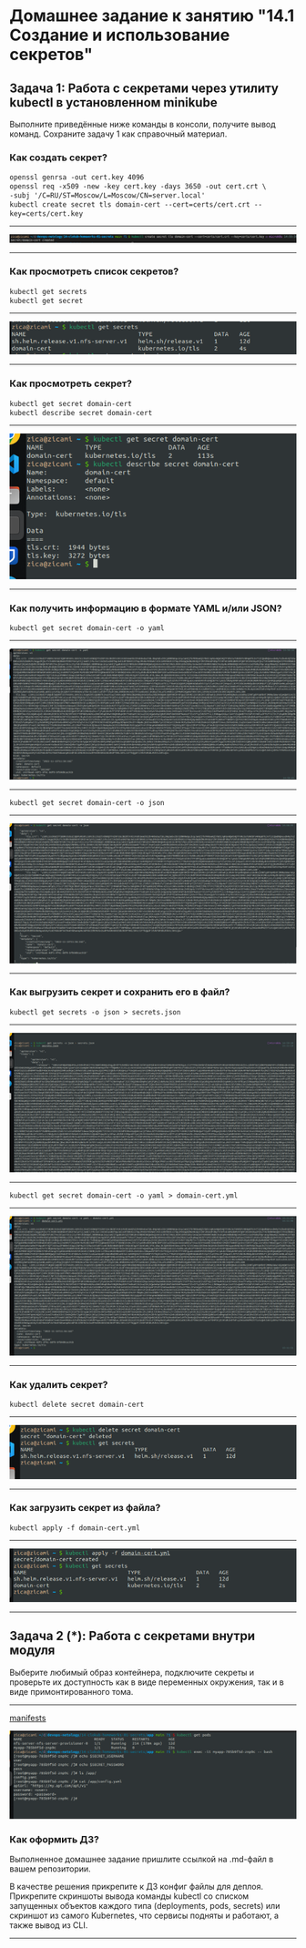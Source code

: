 # Домашнее задание к занятию "14.1 Создание и использование секретов"

## Задача 1: Работа с секретами через утилиту kubectl в установленном minikube

Выполните приведённые ниже команды в консоли, получите вывод команд. Сохраните
задачу 1 как справочный материал.

### Как создать секрет?

```
openssl genrsa -out cert.key 4096
openssl req -x509 -new -key cert.key -days 3650 -out cert.crt \
-subj '/C=RU/ST=Moscow/L=Moscow/CN=server.local'
kubectl create secret tls domain-cert --cert=certs/cert.crt --key=certs/cert.key
```

---

![pic01](https://github.com/arhipovea/devops-netology/blob/main/14-clokub-homeworks-01-secrets/assets/pic01.png)

---

### Как просмотреть список секретов?

```
kubectl get secrets
kubectl get secret
```

---

![pic02](https://github.com/arhipovea/devops-netology/blob/main/14-clokub-homeworks-01-secrets/assets/pic02.png)

---

### Как просмотреть секрет?

```
kubectl get secret domain-cert
kubectl describe secret domain-cert
```

---

![pic03](https://github.com/arhipovea/devops-netology/blob/main/14-clokub-homeworks-01-secrets/assets/pic03.png)

---

### Как получить информацию в формате YAML и/или JSON?

```
kubectl get secret domain-cert -o yaml
```

---

![pic04](https://github.com/arhipovea/devops-netology/blob/main/14-clokub-homeworks-01-secrets/assets/pic04.png)

---

```
kubectl get secret domain-cert -o json
```

---

![pic05](https://github.com/arhipovea/devops-netology/blob/main/14-clokub-homeworks-01-secrets/assets/pic05.png)

---

### Как выгрузить секрет и сохранить его в файл?

```
kubectl get secrets -o json > secrets.json
```

---

![pic06](https://github.com/arhipovea/devops-netology/blob/main/14-clokub-homeworks-01-secrets/assets/pic06.png)

---

```
kubectl get secret domain-cert -o yaml > domain-cert.yml
```

---

![pic07](https://github.com/arhipovea/devops-netology/blob/main/14-clokub-homeworks-01-secrets/assets/pic07.png)

---

### Как удалить секрет?

```
kubectl delete secret domain-cert
```

---

![pic08](https://github.com/arhipovea/devops-netology/blob/main/14-clokub-homeworks-01-secrets/assets/pic08.png)

---

### Как загрузить секрет из файла?

```
kubectl apply -f domain-cert.yml
```

---

![pic09](https://github.com/arhipovea/devops-netology/blob/main/14-clokub-homeworks-01-secrets/assets/pic09.png)

---

## Задача 2 (*): Работа с секретами внутри модуля

Выберите любимый образ контейнера, подключите секреты и проверьте их доступность
как в виде переменных окружения, так и в виде примонтированного тома.

---

[manifests](https://github.com/arhipovea/devops-netology/blob/main/14-clokub-homeworks-01-secrets/app/stage)

![pic10](https://github.com/arhipovea/devops-netology/blob/main/14-clokub-homeworks-01-secrets/assets/pic10.png)

### Как оформить ДЗ?

Выполненное домашнее задание пришлите ссылкой на .md-файл в вашем репозитории.

В качестве решения прикрепите к ДЗ конфиг файлы для деплоя. Прикрепите скриншоты вывода команды kubectl со списком запущенных объектов каждого типа (deployments, pods, secrets) или скриншот из самого Kubernetes, что сервисы подняты и работают, а также вывод из CLI.

---